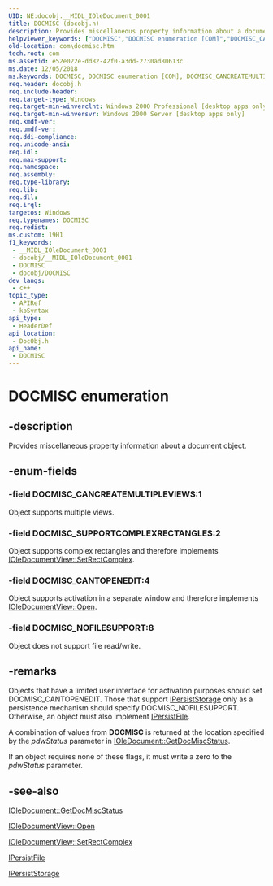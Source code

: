 ```yaml
---
UID: NE:docobj.__MIDL_IOleDocument_0001
title: DOCMISC (docobj.h)
description: Provides miscellaneous property information about a document object.
helpviewer_keywords: ["DOCMISC","DOCMISC enumeration [COM]","DOCMISC_CANCREATEMULTIPLEVIEWS","DOCMISC_CANTOPENEDIT","DOCMISC_NOFILESUPPORT","DOCMISC_SUPPORTCOMPLEXRECTANGLES","_ole_DOCMISC","com.docmisc","docobj/DOCMISC","docobj/DOCMISC_CANCREATEMULTIPLEVIEWS","docobj/DOCMISC_CANTOPENEDIT","docobj/DOCMISC_NOFILESUPPORT","docobj/DOCMISC_SUPPORTCOMPLEXRECTANGLES"]
old-location: com\docmisc.htm
tech.root: com
ms.assetid: e52e022e-dd82-42f0-a3dd-2730ad80613c
ms.date: 12/05/2018
ms.keywords: DOCMISC, DOCMISC enumeration [COM], DOCMISC_CANCREATEMULTIPLEVIEWS, DOCMISC_CANTOPENEDIT, DOCMISC_NOFILESUPPORT, DOCMISC_SUPPORTCOMPLEXRECTANGLES, _ole_DOCMISC, com.docmisc, docobj/DOCMISC, docobj/DOCMISC_CANCREATEMULTIPLEVIEWS, docobj/DOCMISC_CANTOPENEDIT, docobj/DOCMISC_NOFILESUPPORT, docobj/DOCMISC_SUPPORTCOMPLEXRECTANGLES
req.header: docobj.h
req.include-header: 
req.target-type: Windows
req.target-min-winverclnt: Windows 2000 Professional [desktop apps only]
req.target-min-winversvr: Windows 2000 Server [desktop apps only]
req.kmdf-ver: 
req.umdf-ver: 
req.ddi-compliance: 
req.unicode-ansi: 
req.idl: 
req.max-support: 
req.namespace: 
req.assembly: 
req.type-library: 
req.lib: 
req.dll: 
req.irql: 
targetos: Windows
req.typenames: DOCMISC
req.redist: 
ms.custom: 19H1
f1_keywords:
 - __MIDL_IOleDocument_0001
 - docobj/__MIDL_IOleDocument_0001
 - DOCMISC
 - docobj/DOCMISC
dev_langs:
 - c++
topic_type:
 - APIRef
 - kbSyntax
api_type:
 - HeaderDef
api_location:
 - DocObj.h
api_name:
 - DOCMISC
---
```


# DOCMISC enumeration


## -description

Provides miscellaneous property information about a document object.

## -enum-fields

### -field DOCMISC_CANCREATEMULTIPLEVIEWS:1

Object supports multiple views.

### -field DOCMISC_SUPPORTCOMPLEXRECTANGLES:2

Object supports complex rectangles and therefore implements <a href="/windows/desktop/api/docobj/nf-docobj-ioledocumentview-setrectcomplex">IOleDocumentView::SetRectComplex</a>.

### -field DOCMISC_CANTOPENEDIT:4

Object supports activation in a separate window and therefore implements <a href="/windows/desktop/api/docobj/nf-docobj-ioledocumentview-open">IOleDocumentView::Open</a>.

### -field DOCMISC_NOFILESUPPORT:8

Object does not support file read/write.

## -remarks

Objects that have a limited user interface for activation purposes should set DOCMISC_CANTOPENEDIT. Those that support <a href="/windows/desktop/api/objidl/nn-objidl-ipersiststorage">IPersistStorage</a> only as a persistence mechanism should specify DOCMISC_NOFILESUPPORT. Otherwise, an object must also implement <a href="/windows/desktop/api/objidl/nn-objidl-ipersistfile">IPersistFile</a>.

A combination of values from <b>DOCMISC</b> is returned at the location specified by the <i>pdwStatus</i> parameter in <a href="/windows/desktop/api/docobj/nf-docobj-ioledocument-getdocmiscstatus">IOleDocument::GetDocMiscStatus</a>.

If an object requires none of these flags, it must write a zero to the <i>pdwStatus</i> parameter.

## -see-also

<a href="/windows/desktop/api/docobj/nf-docobj-ioledocument-getdocmiscstatus">IOleDocument::GetDocMiscStatus</a>



<a href="/windows/desktop/api/docobj/nf-docobj-ioledocumentview-open">IOleDocumentView::Open</a>



<a href="/windows/desktop/api/docobj/nf-docobj-ioledocumentview-setrectcomplex">IOleDocumentView::SetRectComplex</a>



<a href="/windows/desktop/api/objidl/nn-objidl-ipersistfile">IPersistFile</a>



<a href="/windows/desktop/api/objidl/nn-objidl-ipersiststorage">IPersistStorage</a>
